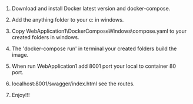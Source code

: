 ﻿
1. Download and install Docker latest version and docker-compose.

2. Add the anything folder to your c: in windows.
 
3. Copy WebApplication1\DockerComposeWindows\compose.yaml to your created folders in windows.

4. The 'docker-compose run' in terminal your created folders build the image.

5. When run WebApplication1 add 8001 port your local to container 80 port.

6. localhost:8001/swagger/index.html see the routes.

7. Enjoy!!!

 



